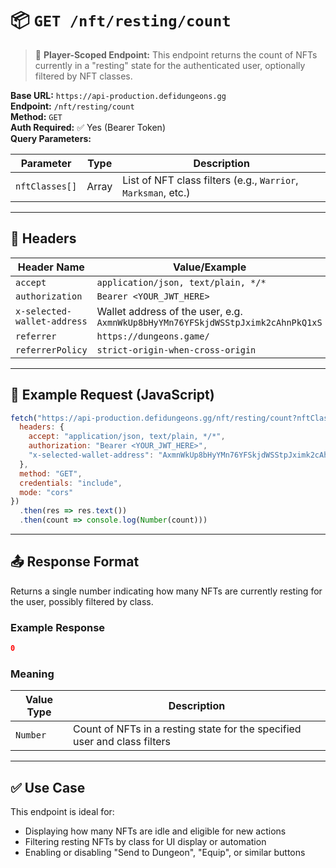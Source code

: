 # 📦 `GET /nft/resting/count`

> 🔐 **Player-Scoped Endpoint:** This endpoint returns the count of NFTs currently in a "resting" state for the authenticated user, optionally filtered by NFT classes.

**Base URL:** `https://api-production.defidungeons.gg`  
**Endpoint:** `/nft/resting/count`  
**Method:** `GET`  
**Auth Required:** ✅ Yes (Bearer Token)  
**Query Parameters:**

| Parameter       | Type     | Description |
|------------------|----------|-------------|
| `nftClasses[]`   | Array    | List of NFT class filters (e.g., `Warrior`, `Marksman`, etc.) |

---

## 🔐 Headers

| Header Name                   | Value/Example                                                                                         |
|------------------------------|-------------------------------------------------------------------------------------------------------|
| `accept`                     | `application/json, text/plain, */*`                                                                  |
| `authorization`              | `Bearer <YOUR_JWT_HERE>`                                                                             |
| `x-selected-wallet-address`  | Wallet address of the user, e.g. `AxmnWkUp8bHyYMn76YFSkjdWSStpJximk2cAhnPkQ1xS`                        |
| `referrer`                   | `https://dungeons.game/`                                                                             |
| `referrerPolicy`             | `strict-origin-when-cross-origin`                                                                    |

---

## 🧾 Example Request (JavaScript)

```javascript
fetch("https://api-production.defidungeons.gg/nft/resting/count?nftClasses[]=Warrior&nftClasses[]=Marksman&nftClasses[]=Mage&nftClasses[]=Banker", {
  headers: {
    accept: "application/json, text/plain, */*",
    authorization: "Bearer <YOUR_JWT_HERE>",
    "x-selected-wallet-address": "AxmnWkUp8bHyYMn76YFSkjdWSStpJximk2cAhnPkQ1xS"
  },
  method: "GET",
  credentials: "include",
  mode: "cors"
})
  .then(res => res.text())
  .then(count => console.log(Number(count)))
```

---

## 📤 Response Format

Returns a single number indicating how many NFTs are currently resting for the user, possibly filtered by class.

### Example Response

```json
0
```

### Meaning

| Value Type | Description |
|------------|-------------|
| `Number`   | Count of NFTs in a resting state for the specified user and class filters |

---

## ✅ Use Case

This endpoint is ideal for:
- Displaying how many NFTs are idle and eligible for new actions
- Filtering resting NFTs by class for UI display or automation
- Enabling or disabling "Send to Dungeon", "Equip", or similar buttons